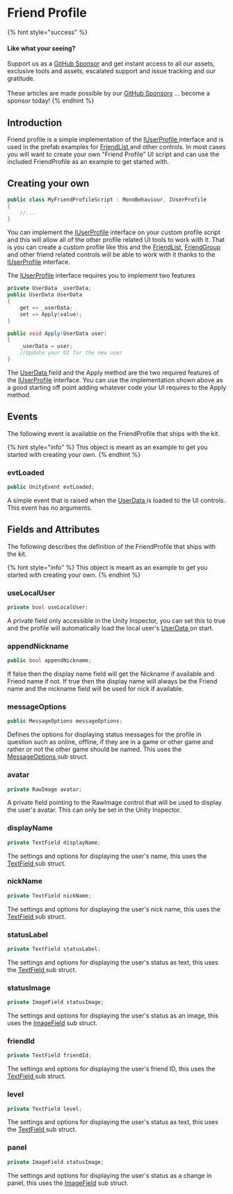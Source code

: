 # Friend Profile

{% hint style="success" %}
#### Like what your seeing?

Support us as a [GitHub Sponsor](../../../../../become-a-sponsor/) and get instant access to all our assets, exclusive tools and assets, escalated support and issue tracking and our gratitude.\
\
These articles are made possible by our [GitHub Sponsors](../../../../../become-a-sponsor/) ... become a sponsor today!
{% endhint %}

## &#x20;Introduction

Friend profile is a simple implementation of the [IUserProfile ](../../programming-tools/iuserprofile.md)interface and is used in the prefab examples for [FriendList ](../friend-list.md)and other controls. In most cases you will want to create your own "Friend Profile" UI script and can use the included FriendProfile as an example to get started with.

## Creating your own

```csharp
public class MyFriendProfileScript : MonoBehaviour, IUserProfile
{
    //...
}
```

You can implement the [IUserProfile](../../programming-tools/iuserprofile.md) interface on your custom profile script and this will allow all of the other profile related UI tools to work with it. That is you can create a custom profile like this and the [FriendList](../friend-list.md), [FriendGroup ](../friend-group.md)and other friend related controls will be able to work with it thanks to the [IUserProfile](../../programming-tools/iuserprofile.md) interface.

The [IUserProfile](../../programming-tools/iuserprofile.md) interface requires you to implement two features

```csharp
private UserData _userData;
public UserData UserData
{
    get => _userData;
    set => Apply(value);
}

public void Apply(UserData user)
{
    _userData = user;
    //Update your UI for the new user
}
```

The [UserData ](../../../data-layer/user-data.md)field and the Apply method are the two required features of the [IUserProfile](../../programming-tools/iuserprofile.md) interface. You can use the implementation shown above as a good starting off point adding whatever code your UI requires to the Apply method.

## Events

The following event is available on the FriendProfile that ships with the kit.

{% hint style="info" %}
This object is meant as an example to get you started with creating your own.
{% endhint %}

### evtLoaded

```csharp
public UnityEvent evtLoaded;
```

A simple event that is raised when the [UserData ](../../../data-layer/user-data.md)is loaded to the UI controls. This event has no arguments.

## Fields and Attributes

The following describes the definition of the FriendProfile that ships with the kit.

{% hint style="info" %}
This object is meant as an example to get you started with creating your own.
{% endhint %}

### useLocalUser

```csharp
private bool useLocalUser;
```

A private field only accessible in the Unity Inspector, you can set this to true and the profile will automatically load the local user's [UserData ](../../../data-layer/user-data.md)on start.

### appendNickname

```csharp
public bool appendNickname;
```

If false then the display name field will get the Nickname if available and Friend name if not. If true then the display name will always be the Friend name and the nickname field will be used for nick if available.

### messageOptions

```csharp
public MessageOptions messageOptions;
```

Defines the options for displaying status messages for the profile in question such as online, offline, if they are in a game or other game and rather or not the other game should be named. This uses the [MessageOptions ](message-options.md)sub struct.

### avatar

```csharp
private RawImage avatar;
```

A private field pointing to the RawImage control that will be used to display the user's avatar. This can only be set in the Unity Inspector.

### displayName

```csharp
private TextField displayName;
```

The settings and options for displaying the user's name, this uses the [TextField ](text-field.md)sub struct.

### nickName

```csharp
private TextField nickName;
```

The settings and options for displaying the user's nick name, this uses the [TextField ](text-field.md)sub struct.

### statusLabel

```csharp
private TextField statusLabel;
```

The settings and options for displaying the user's status as text, this uses the [TextField ](text-field.md)sub struct.

### statusImage

```csharp
private ImageField statusImage;
```

The settings and options for displaying the user's status as an image, this uses the [ImageField](image-field.md) sub struct.

### friendId

```csharp
private TextField friendId;
```

The settings and options for displaying the user's friend ID, this uses the [TextField ](text-field.md)sub struct.

### level

```csharp
private TextField level;
```

The settings and options for displaying the user's status as text, this uses the [TextField ](text-field.md)sub struct.

### panel

```csharp
private ImageField statusImage;
```

The settings and options for displaying the user's status as a change in panel, this uses the [ImageField](image-field.md) sub struct.
